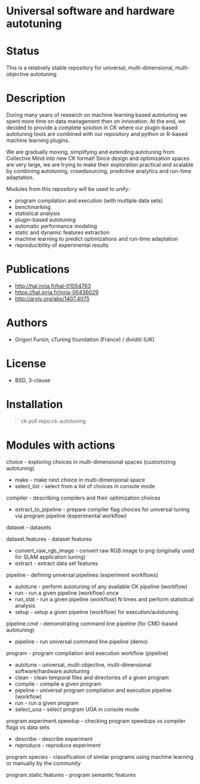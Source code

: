 Universal software and hardware autotuning
==========================================

Status
======
This is a relatively stable repository for universal,
multi-dimensional, multi-objective autotuning

Description
===========
During many years of research on machine learning based autotuning 
we spent more time on data management then on innovation. At the end,
we decided to provide a complete solution in CK where our plugin-based 
autotuning tools are combined with our repository and python or
R-based machine learning plugins.

We are gradually moving, simplifying and extending autotuning
from Collective Mind into new CK format! Since design and optimization
spaces are very large, we are trying to make their exploration practical 
and scalable by combining autotuning, crowdsourcing, predictive 
analytics and run-time adaptation.

Modules from this repository will be used to unify:
* program compilation and execution (with multiple data sets)
* benchmarking
* statistical analysis
* plugin-based autotuning
* automatic performance modeling
* static and dynamic features extraction
* machine learning to predict optimizations and run-time adaptation
* reproducibility of experimental results

Publications
============
* http://hal.inria.fr/hal-01054763
* https://hal.inria.fr/inria-00436029
* http://arxiv.org/abs/1407.4075

Authors
=======

* Grigori Fursin, cTuning foundation (France) / dividiti (UK)

License
=======
* BSD, 3-clause

Installation
============

> ck pull repo:ck-autotuning

Modules with actions
====================

choice - exploring choices in multi-dimensional spaces (customizing autotuning)

  * make - make next choice in multi-dimensional space
  * select_list - select from a list of choices in console mode

compiler - describing compilers and their optimization choices

  * extract_to_pipeline - prepare compiler flag choices for universal tuning via program pipeline (experimental workflow)

dataset - datasets

dataset.features - dataset features

  * convert_raw_rgb_image - convert raw RGB image to png (originally used for SLAM application tuning)
  * extract - extract data set features

pipeline - defining universal pipelines (experiment workflows)

  * autotune - perform autotuning of any available CK pipeline (workflow)
  * run - run a given pipeline (workflow) once
  * run_stat - run a given pipeline (workflow) N times and perform statistical analysis
  * setup - setup a given pipeline (workflow) for execution/autotuning

pipeline.cmd - demonstrating command line pipeline (for CMD-based autotuning)

  * pipeline - run universal command line pipeline (demo)

program - program compilation and execution workflow (pipeline)

  * autotune - universal, multi-objective, multi-dimensional software/hardware autotuning
  * clean - clean temporal files and directories of a given program
  * compile - compile a given program
  * pipeline - universal program compilation and execution pipeline (workflow)
  * run - run a given program
  * select_uoa - select program UOA in console mode

program.experiment.speedup - checking program speedups vs compiler flags vs data sets

  * describe - describe experiment
  * reproduce - reproduce experiment

program.species - classification of similar programs using machine learning or manually by the community

program.static.features - program semantic features

